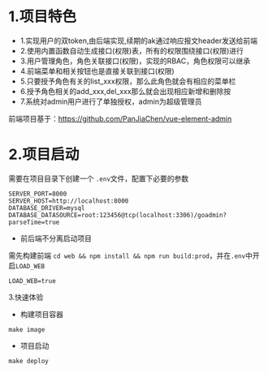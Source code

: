 # 1.项目特色
- 1.实现用户的双token,由后端实现,续期的ak通过响应报文header发送给前端
- 2.使用内置函数自动生成接口(权限)表，所有的权限围绕接口(权限)进行
- 3.用户管理角色，角色关联接口(权限)，实现的RBAC，角色权限可以继承
- 4.前端菜单和相关按钮也是直接关联到接口(权限)
- 5.只要授予角色有关的list_xxx权限，那么此角色就会有相应的菜单栏
- 6.授予角色相关的add_xxx,del_xxx那么就会出现相应新增和删除按
- 7.系统对admin用户进行了单独授权，admin为超级管理员

前端项目基于：https://github.com/PanJiaChen/vue-element-admin

# 2.项目启动
需要在项目目录下创建一个 `.env`文件，配置下必要的参数
```env
SERVER_PORT=8000
SERVER_HOST=http://localhost:8000
DATABASE_DRIVER=mysql
DATABASE_DATASOURCE=root:123456@tcp(localhost:3306)/goadmin?parseTime=true
```
- 前后端不分离启动项目

需先构建前端 `cd web && npm install && npm run build:prod`，并在`.env`中开启`LOAD_WEB`
```env
LOAD_WEB=true
```


3.快速体验
- 构建项目容器
```
make image
```
- 项目启动
```
make deploy
```